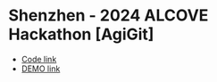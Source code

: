 # Shenzhen - 2024 ALCOVE Hackathon [AgiGit]

* [Code link](https://github.com/Yahohohohohoho/agigit)
* [DEMO link](https://agigit.vercel.app/)

